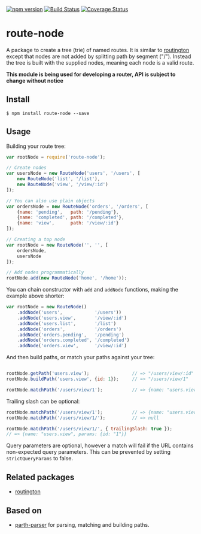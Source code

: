[![npm version](https://badge.fury.io/js/route-node.svg)](http://badge.fury.io/js/route-node)
[![Build Status](https://travis-ci.org/troch/route-node.svg?branch=master)](https://travis-ci.org/troch/route-node)
[![Coverage Status](https://coveralls.io/repos/troch/route-node/badge.svg?branch=master)](https://coveralls.io/r/troch/route-node?branch=master)


# route-node

A package to create a tree (trie) of named routes. It is similar to [routington](https://www.npmjs.com/package/routington) except that nodes are not added by splitting path by segment ("/"). Instead the tree is built with the supplied nodes, meaning each node is a valid route.

**This module is being used for developing a router, API is subject to change without notice**

## Install

    $ npm install route-node --save

## Usage

Building your route tree:

```javascript
var rootNode = require('route-node');

// Create nodes
var usersNode = new RouteNode('users', '/users', [
    new RouteNode('list', '/list'),
    new RouteNode('view', '/view/:id')
]);

// You can also use plain objects
var ordersNode = new RouteNode('orders', '/orders', [
    {name: 'pending',   path: '/pending'},
    {name: 'completed', path: '/completed'},
    {name: 'view',      path: '/view/:id'}
]);

// Creating a top node
var rootNode = new RouteNode('', '', [
    ordersNode,
    usersNode
]);

// Add nodes programmatically
rootNode.add(new RouteNode('home', '/home'));
```
You can chain constructor with `add` and `addNode` functions, making the example above shorter:

```javascript
var rootNode = new RouteNode()
    .addNode('users',            '/users'))
    .addNode('users.view',       '/view/:id')
    .addNode('users.list',       '/list')
    .addNode('orders',           '/orders')
    .addNode('orders.pending',   '/pending')
    .addNode('orders.completed', '/completed')
    .addNode('orders.view',      '/view/:id')
```

And then build paths, or match your paths against your tree:

```javascript

rootNode.getPath('users.view');                // => "/users/view/:id"
rootNode.buildPath('users.view', {id: 1});     // => "/users/view/1"

rootNode.matchPath('/users/view/1');           // => {name: "users.view", params: {id: "1"}}
```

Trailing slash can be optional:

```javascript
rootNode.matchPath('/users/view/1');           // => {name: "users.view", params: {id: "1"}}
rootNode.matchPath('/users/view/1/');          // => null

rootNode.matchPath('/users/view/1/', { trailingSlash: true });
// => {name: "users.view", params: {id: "1"}}
```

Query parameters are optional, however a match will fail if the URL contains non-expected query parameters. This can be prevented by setting `strictQueryParams` to false.

## Related packages

- [routington](https://www.npmjs.com/package/routington)

## Based on

- [parth-parser](https://www.npmjs.com/package/path-parser) for parsing, matching and building paths.
